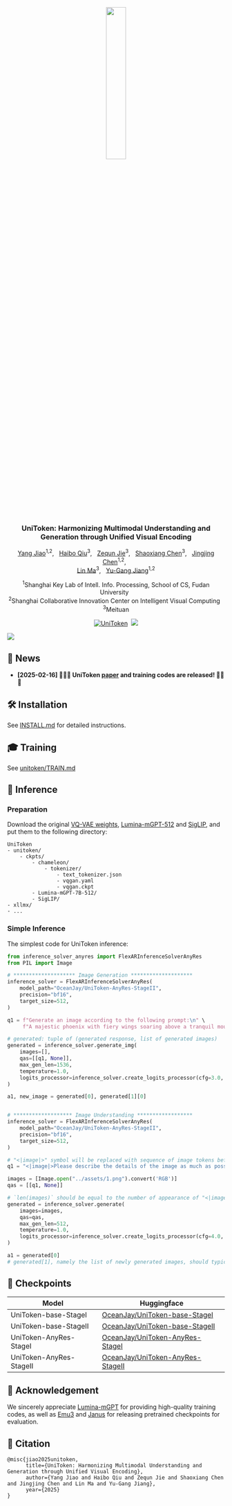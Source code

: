 <div align="center">

<img src="assets/logo.png" width="30%"/>



<!-- <b> An auto-regressive generation model that combines discrete and continuous representations to process visual inputs, making it easy to integrate both visual understanding and image generation tasks. -->

<h3>UniToken: Harmonizing Multimodal Understanding and Generation through Unified Visual Encoding</h3>

[Yang Jiao](https://sxjyjay.github.io/)<sup>1,2</sup>, &nbsp; [Haibo Qiu](https://haibo-qiu.github.io/)<sup>3</sup>, &nbsp; [Zequn Jie](https://scholar.google.com/citations?user=4sKGNB0AAAAJ&hl=zh-CN&oi=sra)<sup>3</sup>, &nbsp; [Shaoxiang Chen](https://scholar.google.com/citations?user=WL5mbfEAAAAJ&hl=zh-CN)<sup>3</sup>, &nbsp; [Jingjing Chen](https://jingjing1.github.io/)<sup>1,2</sup>, &nbsp; </br>
[Lin Ma](https://forestlinma.com/)<sup>3</sup>, &nbsp; [Yu-Gang Jiang](https://fvl.fudan.edu.cn/)<sup>1,2</sup>

<sup>1</sup>Shanghai Key Lab of Intell. Info. Processing, School of CS, Fudan University &nbsp; </br> 
<sup>2</sup>Shanghai Collaborative Innovation Center on Intelligent Visual Computing &nbsp; </br>
<sup>3</sup>Meituan 

[![UniToken](https://img.shields.io/badge/Paper-UniToken-d32f2f.svg?logo=arXiv)](assets/Technical_Report.pdf)&#160;
<a href='https://huggingface.co/OceanJay/UniToken-AnyRes-StageII'><img src='https://img.shields.io/badge/%F0%9F%A4%97%20Hugging%20Face%20-models-blue'></a><br>

</div>

<img src="assets/demo.png">

## 📣 News

- **[2025-02-16] 🎉🎉🎉 UniToken [paper](assets/Technical_Report.pdf) and training codes are released! 🎉🎉🎉**

## 🛠️ Installation

See [INSTALL.md](./INSTALL.md) for detailed instructions.



## 🎓 Training
See [unitoken/TRAIN.md](unitoken/TRAIN.md)

## 🤖 Inference

<!-- > [!Note]
>
> Before using the Lumina-mGPT model, run
>
> ```bash
> # bash
> cd lumina_mgpt
> ```
>
> to enter the directory of the Lumina-mGPT implementation. -->

### Preparation

Download the original [VQ-VAE weights](https://github.com/facebookresearch/chameleon),  [Lumina-mGPT-512](https://huggingface.co/Alpha-VLLM/Lumina-mGPT-7B-512) and [SigLIP](https://huggingface.co/google/siglip-so400m-patch14-384), and put them to the following directory:

```
UniToken
- unitoken/
    - ckpts/
        - chameleon/
            - tokenizer/
                - text_tokenizer.json
                - vqgan.yaml
                - vqgan.ckpt
        - Lumina-mGPT-7B-512/
        - SigLIP/
- xllmx/
- ...
```



### Simple Inference

The simplest code for UniToken inference:

```python
from inference_solver_anyres import FlexARInferenceSolverAnyRes
from PIL import Image

# ******************** Image Generation ********************
inference_solver = FlexARInferenceSolverAnyRes(
    model_path="OceanJay/UniToken-AnyRes-StageII",
    precision="bf16",
    target_size=512,
)

q1 = f"Generate an image according to the following prompt:\n" \
     f"A majestic phoenix with fiery wings soaring above a tranquil mountain lake, casting shimmering reflections on the water. Sparks and embers trail behind it as the sky glows with hues of orange and gold."

# generated: tuple of (generated response, list of generated images)
generated = inference_solver.generate_img(
    images=[],
    qas=[[q1, None]],
    max_gen_len=1536,
    temperature=1.0,
    logits_processor=inference_solver.create_logits_processor(cfg=3.0, image_top_k=4000),
)

a1, new_image = generated[0], generated[1][0]


# ******************* Image Understanding ******************
inference_solver = FlexARInferenceSolverAnyRes(
    model_path="OceanJay/UniToken-AnyRes-StageII",
    precision="bf16",
    target_size=512,
)

# "<|image|>" symbol will be replaced with sequence of image tokens before fed to LLM
q1 = "<|image|>Please describe the details of the image as much as possible."

images = [Image.open("../assets/1.png").convert('RGB')]
qas = [[q1, None]]

# `len(images)` should be equal to the number of appearance of "<|image|>" in qas
generated = inference_solver.generate(
    images=images,
    qas=qas,
    max_gen_len=512,
    temperature=1.0,
    logits_processor=inference_solver.create_logits_processor(cfg=4.0, image_top_k=2000),
)

a1 = generated[0]
# generated[1], namely the list of newly generated images, should typically be empty in this case.
```

## 🤗 Checkpoints

| Model        |Huggingface                                                                              |
| ------------ | ---------------------------------------------------------------------------------------- |
| UniToken-base-StageI   | [OceanJay/UniToken-base-StageI](https://huggingface.co/OceanJay/UniToken-base-StageI)       |
| UniToken-base-StageII   | [OceanJay/UniToken-base-StageII](https://huggingface.co/OceanJay/UniToken-base-StageII)       |
| UniToken-AnyRes-StageI | [OceanJay/UniToken-AnyRes-StageI](https://huggingface.co/OceanJay/UniToken-AnyRes-StageI) |
| UniToken-AnyRes-StageII  | [OceanJay/UniToken-AnyRes-StageII](https://huggingface.co/OceanJay/UniToken-AnyRes-StageII)     |



## 🙏 Acknowledgement

We sincerely appreciate [Lumina-mGPT](https://github.com/Alpha-VLLM/Lumina-mGPT) for providing high-quality training codes, as well as [Emu3](https://github.com/baaivision/Emu3) and [Janus](https://github.com/deepseek-ai/Janus) for releasing pretrained checkpoints for evaluation.

## 📄 Citation

```
@misc{jiao2025unitoken,
      title={UniToken: Harmonizing Multimodal Understanding and Generation through Unified Visual Encoding},
      author={Yang Jiao and Haibo Qiu and Zequn Jie and Shaoxiang Chen and Jingjing Chen and Lin Ma and Yu-Gang Jiang},
      year={2025}
}
```

